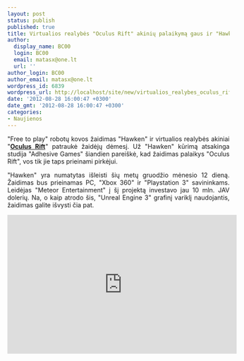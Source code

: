 ```yaml
---
layout: post
status: publish
published: true
title: Virtualios realybės "Oculus Rift" akinių palaikymą gaus ir "Hawken"
author:
  display_name: BC00
  login: BC00
  email: matasx@one.lt
  url: ''
author_login: BC00
author_email: matasx@one.lt
wordpress_id: 6839
wordpress_url: http://localhost/site/new/virtualios_realybes_oculus_rift_palaikyma_gaus_ir_hawken/
date: '2012-08-28 16:00:47 +0300'
date_gmt: '2012-08-28 16:00:47 +0300'
categories:
- Naujienos
---
```

<p style="text-align: justify;">
	&quot;Free to play&quot; robotų kovos žaidimas &quot;Hawken&quot; ir virtualios realybės akiniai &quot;<a href="http://www.technews.lt/tekstas/doom_4_palaikys_virtualios_realybes_oculus_rift_akinius.html;;"><strong>Oculus Rift</strong></a>&quot; patraukė žaidėjų dėmesį. Už &quot;Hawken&quot; kūrimą atsakinga studija &quot;Adhesive Games&quot; &scaron;iandien parei&scaron;kė, kad žaidimas palaikys &quot;Oculus Rift&quot;, vos tik jie taps prieinami pirkėjui.</p>
<p style="text-align: justify;">
	&quot;Hawken&quot; yra numatytas i&scaron;leisti &scaron;ių metų gruodžio mėnesio 12 dieną. Žaidimas bus prieinamas PC, &quot;Xbox 360&quot; ir &quot;Playstation 3&quot; savininkams. Leidėjas &quot;Meteor Entertainment&quot; į &scaron;į projektą investavo jau 10 mln. JAV dolerių. Na, o kaip atrodo &scaron;is, &quot;Unreal Engine 3&quot; grafinį variklį naudojantis, žaidimas galite i&scaron;vysti čia pat.</p>
<p>
	<iframe allowfullscreen="" frameborder="0" height="315" src="http://www.youtube.com/embed/udEAEARD-Fo" width="520"></iframe></p>
